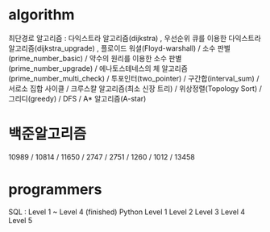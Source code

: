 
# algorithm 
최단경로 알고리즘 : 다익스트라 알고리즘(dijkstra) , 우선순위 큐를 이용한 다익스트라 알고리즘(dijkstra_upgrade) , 플로이드 워셜(Floyd-warshall) / 소수 판별(prime_number_basic) / 약수의 원리를 이용한 소수 판별(prime_number_upgrade) / 에나토스테네스의 체 알고리즘(prime_number_multi_check) / 투포인터(two_pointer) / 구간합(interval_sum) / 서로소 집합 사이클  / 크루스칼 알고리즘(최소 신장 트리) / 위상정렬(Topology Sort) / 그리디(greedy) / DFS / A* 알고리즘(A-star)
# 백준알고리즘
10989 / 10814 / 11650 / 2747 / 2751 / 1260 / 1012 / 13458
# programmers
SQL : Level 1 ~ Level 4 (finished)
Python
    Level 1 
    Level 2
    Level 3
    Level 4 
    Level 5
